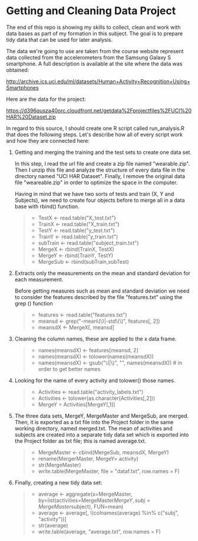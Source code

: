 # Getting and Cleaning Data Project

The end of this repo is showing my skills to collect, clean and work with data bases as part of my formation in this subject.
The goal is to prepare tidy data that can be used for later analysis.

The data we're going to use are taken from the course website represent data collected from the accelerometers from the Samsung Galaxy S smartphone. A full description is available at the site where the data was obtained:

http://archive.ics.uci.edu/ml/datasets/Human+Activity+Recognition+Using+Smartphones

Here are the data for the project:

https://d396qusza40orc.cloudfront.net/getdata%2Fprojectfiles%2FUCI%20HAR%20Dataset.zip

In regard to this source, I should create one R script called run_analysis.R that does the following steps. Let's describe how all of every script work and how they are connected here:

1. Getting and merging the training and the test sets to create one data set.

    In this step, I read the url file and create a zip file named "wearable.zip".
    Then I unzip this file and analyze the structure of every data file in the directory named "UCI HAR Dataset".
    Finally, I remove the original data file "weareable.zip" in order to optimize the space in the computer.
    
    Having in mind that we have two sorts of tests and train (X, Y and Subjects), we need to create four objects before to       merge all in a data base with rbind() function.
    >- TestX <- read.table("X_test.txt")
    >- TrainX <- read.table("X_train.txt")
    >- TestY <- read.table("y_test.txt")
    >- TrainY <- read.table("y_train.txt")
    >- subTrain <- read.table("subject_train.txt")
    >- MergeX <- rbind(TrainX, TestX)
    >- MergeY <- rbind(TrainY, TestY)
    >- MergeSub <- rbind(subTrain,subTest)

2. Extracts only the measurements on the mean and standard deviation for each measurement.
    
    Before getting measures such as mean and standard deviation we need to consider the features described by the file           "features.txt" using the grep () function
    
    >- features <- read.table("features.txt")
    >- meansd <- grep("-mean\\(\\)|-std\\(\\)", features[, 2])
    >- meansdX <- MergeX[, meansd]

3. Cleaning the column names, these are applied to the x data frame.

    >- names(meansdX) <- features[meansd, 2]
    >- names(meansdX) <- tolower(names(meansdX))
    >- names(meansdX) <- gsub("\\(|\\)", "", names(meansdX)) # in order to get better names

4.  Looking for the name of every activity and tolower() those names.

    >- Activities <- read.table("activity_labels.txt")
    >- Activities <- tolower(as.character(Activities[,2]))
    >- MergeY =  Activities[MergeY[,1]]

5. The three data sets, MergeY, MergeMaster and MergeSub, are merged. Then, it is exported as a txt file into the Project folder in the same working directory, named merged.txt. The mean of activities and subjects are created into a separate tidy data set which is exported into the Project folder as txt file; this is named average.txt.

    >- MergeMaster <- cbind(MergeSub, meansdX, MergeY)
    >- rename(MergerMaster, MergeY= activity)
    >- str(MergeMaster)
    >- write.table(MergeMaster, file = "dataf.txt", row.names = F)

6. Finally, creating a new tidy data set:

    >- average <- aggregate(x=MergeMaster, by=list(activities=MergeMaster$MergeY, subj=MergeMaster$subject), FUN=mean)
    >- average <- average[, !(colnames(average) %in% c("subj", "activity"))]
    >- str(average)
    >- write.table(average, "average.txt", row.names = F)
